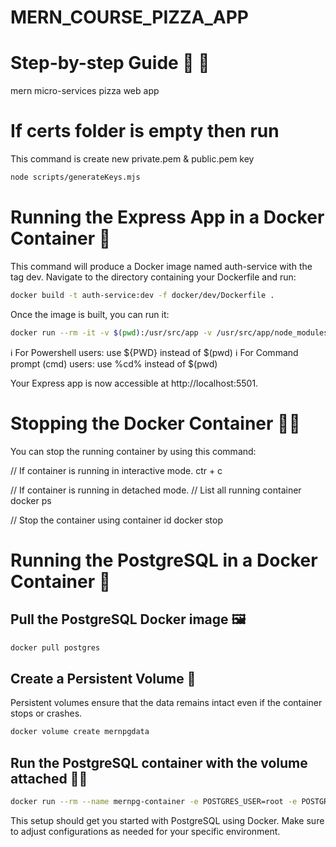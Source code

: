 # MERN_COURSE_PIZZA_APP

# Step-by-step Guide 🚀 🚀

mern micro-services pizza web app

# If certs folder is empty then run

This command is create new private.pem & public.pem key

```bash
node scripts/generateKeys.mjs
```

# Running the Express App in a Docker Container 🚀

This command will produce a Docker image named auth-service with the tag dev.
Navigate to the directory containing your Dockerfile and run:

```bash
docker build -t auth-service:dev -f docker/dev/Dockerfile .
```

Once the image is built, you can run it:

```bash
docker run --rm -it -v $(pwd):/usr/src/app -v /usr/src/app/node_modules --env-file $(pwd)/.env -p 5501:5501 -e NODE_ENV=dev auth-service:dev
```

ℹ️ For Powershell users:
use ${PWD} instead of $(pwd)
ℹ️ For Command prompt (cmd) users:
use %cd% instead of $(pwd)

Your Express app is now accessible at http://localhost:5501.

# Stopping the Docker Container ✋🏻

You can stop the running container by using this command:

// If container is running in interactive mode.
ctr + c

// If container is running in detached mode.
// List all running container
docker ps

// Stop the container using container id
docker stop <container id>

# Running the PostgreSQL in a Docker Container 🚀

## Pull the PostgreSQL Docker image 🖼️

```bash
docker pull postgres
```

## Create a Persistent Volume 💾

Persistent volumes ensure that the data remains intact even if the container stops or crashes.

```bash
docker volume create mernpgdata
```

## Run the PostgreSQL container with the volume attached 🏃‍♂️

```bash
docker run --rm --name mernpg-container -e POSTGRES_USER=root -e POSTGRES_PASSWORD=root -v mernpgdata:/var/lib/postgresql/data -p 5432:5432 -d postgres
```

This setup should get you started with PostgreSQL using Docker. Make sure to adjust configurations as needed for your specific environment.
